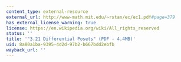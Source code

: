 ```yaml
---
content_type: external-resource
external_url: http://www-math.mit.edu/~rstan/ec/ec1.pdf#page=379
has_external_license_warning: true
license: https://en.wikipedia.org/wiki/All_rights_reserved
status: ''
title: '"3.21 Differential Posets" (PDF - 4.4MB)'
uid: 8a80a1ba-9395-4d2d-97b2-b667bdd2ebfb
wayback_url: ''
---
```

